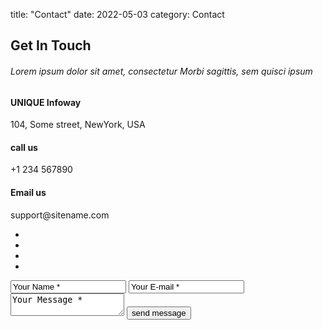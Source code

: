 title: "Contact"
date: 2022-05-03
category: Contact
<div class="footer_wrapper" id="contact">
  <div class="container">
    <section class="page_section contact" id="contact">
      <div class="contact_section">
        <h2>Get In Touch</h2>
	<h6>Lorem ipsum dolor sit amet, consectetur Morbi sagittis, sem quisci ipsum</h6>
      </div>
      <div class="row">
        <div class="col-lg-4 wow fadeInLeft">	
		 <div class="contact_info">
                            <div class="detail">
                                <h4>UNIQUE Infoway</h4>
                                <p>104, Some street, NewYork, USA</p>
                            </div>
                            <div class="detail">
                                <h4>call us</h4>
                                <p>+1 234 567890</p>
                            </div>
                            <div class="detail">
                                <h4>Email us</h4>
                                <p>support@sitename.com</p>
                            </div> 
                        </div>
          <ul class="social_links">
            <li class="twitter animated bounceIn wow delay-02s"><a href="javascript:void(0)"><i class="fa fa-twitter"></i></a></li>
            <li class="facebook animated bounceIn wow delay-03s"><a href="javascript:void(0)"><i class="fa fa-facebook"></i></a></li>
            <li class="pinterest animated bounceIn wow delay-04s"><a href="javascript:void(0)"><i class="fa fa-pinterest"></i></a></li>
            <li class="gplus animated bounceIn wow delay-05s"><a href="javascript:void(0)"><i class="fa fa-google-plus"></i></a></li> 
          </ul>
        </div>
        <div class="col-lg-8 wow fadeInLeft delay-06s">
          <div class="form">
            <input class="input-text" type="text" name="" value="Your Name *" onFocus="if(this.value==this.defaultValue)this.value='';" onBlur="if(this.value=='')this.value=this.defaultValue;">
            <input class="input-text" type="text" name="" value="Your E-mail *" onFocus="if(this.value==this.defaultValue)this.value='';" onBlur="if(this.value=='')this.value=this.defaultValue;">
            <textarea class="input-text text-area" cols="0" rows="0" onFocus="if(this.value==this.defaultValue)this.value='';" onBlur="if(this.value=='')this.value=this.defaultValue;">Your Message *</textarea>
            <input class="input-btn" type="submit" value="send message">
          </div>
        </div>
      </div>
    </section>
  </div>
</div>